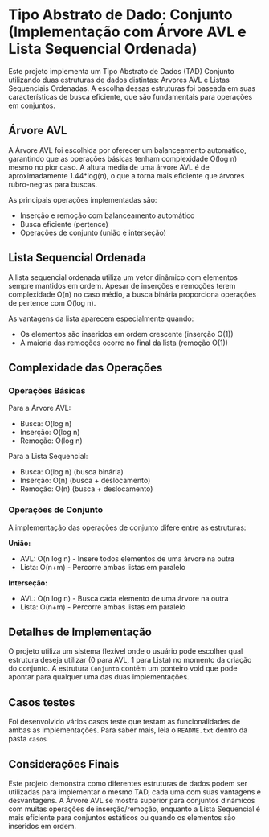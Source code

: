 # Tipo Abstrato de Dado: Conjunto (Implementação com Árvore AVL e Lista Sequencial Ordenada)

Este projeto implementa um Tipo Abstrato de Dados (TAD) Conjunto utilizando duas estruturas de dados distintas: Árvores AVL e Listas Sequenciais Ordenadas. A escolha dessas estruturas foi baseada em suas características de busca eficiente, que são fundamentais para operações em conjuntos.

## Árvore AVL

A Árvore AVL foi escolhida por oferecer um balanceamento automático, garantindo que as operações básicas tenham complexidade O(log n) mesmo no pior caso. A altura média de uma árvore AVL é de aproximadamente 1.44*log(n), o que a torna mais eficiente que árvores rubro-negras para buscas.

As principais operações implementadas são:
- Inserção e remoção com balanceamento automático
- Busca eficiente (pertence)
- Operações de conjunto (união e interseção)

## Lista Sequencial Ordenada

A lista sequencial ordenada utiliza um vetor dinâmico com elementos sempre mantidos em ordem. Apesar de inserções e remoções terem complexidade O(n) no caso médio, a busca binária proporciona operações de pertence com O(log n).

As vantagens da lista aparecem especialmente quando:
- Os elementos são inseridos em ordem crescente (inserção O(1))
- A maioria das remoções ocorre no final da lista (remoção O(1))

## Complexidade das Operações

### Operações Básicas

Para a Árvore AVL:
- Busca: O(log n)
- Inserção: O(log n)
- Remoção: O(log n)

Para a Lista Sequencial:
- Busca: O(log n) (busca binária)
- Inserção: O(n) (busca + deslocamento)
- Remoção: O(n) (busca + deslocamento)

### Operações de Conjunto

A implementação das operações de conjunto difere entre as estruturas:

**União:**
- AVL: O(n log n) - Insere todos elementos de uma árvore na outra
- Lista: O(n+m) - Percorre ambas listas em paralelo

**Interseção:**
- AVL: O(n log n) - Busca cada elemento de uma árvore na outra
- Lista: O(n+m) - Percorre ambas listas em paralelo

## Detalhes de Implementação

O projeto utiliza um sistema flexível onde o usuário pode escolher qual estrutura deseja utilizar (0 para AVL, 1 para Lista) no momento da criação do conjunto. A estrutura `Conjunto` contém um ponteiro void que pode apontar para qualquer uma das duas implementações.

## Casos testes

Foi desenvolvido vários casos teste que testam as funcionalidades de ambas as implementações. Para saber mais, leia o `README.txt` dentro da pasta `casos`

## Considerações Finais

Este projeto demonstra como diferentes estruturas de dados podem ser utilizadas para implementar o mesmo TAD, cada uma com suas vantagens e desvantagens. A Árvore AVL se mostra superior para conjuntos dinâmicos com muitas operações de inserção/remoção, enquanto a Lista Sequencial é mais eficiente para conjuntos estáticos ou quando os elementos são inseridos em ordem.
